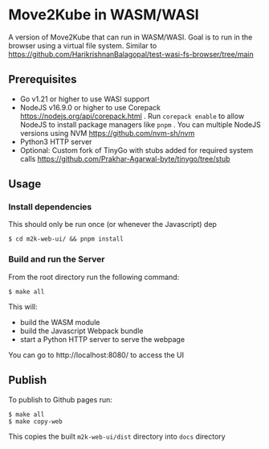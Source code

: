 # Move2Kube in WASM/WASI

A version of Move2Kube that can run in WASM/WASI.
Goal is to run in the browser using a virtual file system.
Similar to https://github.com/HarikrishnanBalagopal/test-wasi-fs-browser/tree/main

## Prerequisites

- Go v1.21 or higher to use WASI support
- NodeJS v16.9.0 or higher to use Corepack https://nodejs.org/api/corepack.html . Run `corepack enable` to allow NodeJS to install package managers like `pnpm` . You can multiple NodeJS versions using NVM https://github.com/nvm-sh/nvm
- Python3 HTTP server
- Optional: Custom fork of TinyGo with stubs added for required system calls https://github.com/Prakhar-Agarwal-byte/tinygo/tree/stub

## Usage

### Install dependencies

This should only be run once (or whenever the Javascript) dep

```shell
$ cd m2k-web-ui/ && pnpm install
```

### Build and run the Server

From the root directory run the following command:

```shell
$ make all
```

This will:
- build the WASM module
- build the Javascript Webpack bundle
- start a Python HTTP server to serve the webpage

You can go to http://localhost:8080/ to access the UI

## Publish

To publish to Github pages run:

```
$ make all
$ make copy-web
```

This copies the built `m2k-web-ui/dist` directory into `docs` directory
